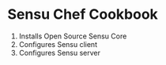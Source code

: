 Sensu Chef Cookbook
==============================

1. Installs Open Source Sensu Core
2. Configures Sensu client
3. Configures Sensu server


